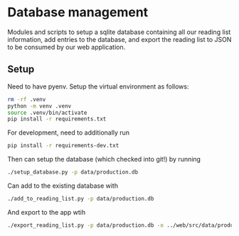 # Database management

Modules and scripts to setup a sqlite database containing all
our reading list information, add entries to the database, and
export the reading list to JSON to be consumed by our web application.

## Setup

Need to have pyenv. Setup the virtual environment as follows:

```bash
rm -rf .venv
python -m venv .venv
source .venv/bin/activate
pip install -r requirements.txt
```

For development, need to additionally run

```bash
pip install -r requirements-dev.txt
```

Then can setup the database (which checked into git!) by running

```bash
./setup_database.py -p data/production.db
```

Can add to the existing database with

```bash
./add_to_reading_list.py -p data/production.db
```

And export to the app wtih

```bash
./export_reading_list.py -p data/production.db -o ../web/src/data/production.json
```


